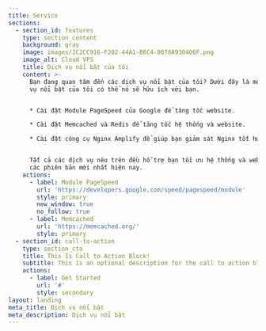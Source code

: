 ```yaml
---
title: Service
sections:
  - section_id: features
    type: section_content
    background: gray
    image: images/2C2CC916-F202-44A1-B8C4-0078A930406F.png
    image_alt: Cloud VPS
    title: Dịch vụ nổi bật của tôi
    content: >-
      Bạn đang quan tâm đến các dịch vụ nổi bật của tôi? Dưới đây là một số dịch
      vụ nổi bật của tôi có thể nó sẽ hữu ích với bạn.


      * Cài đặt Module PageSpeed của Google để tăng tốc website.

      * Cài đặt Memcached và Redis để tăng tốc hệ thống và website.

      * Cài đặt công cụ Nginx Amplify để giúp bạn giảm sát Nginx tốt hơn.


      Tất cả các dịch vụ nêu trên đều hỗ trợ bạn tối ưu hệ thống và website trên
      các phiên bản mới nhất hiện nay.
    actions:
      - label: Module PageSpeed
        url: 'https://developers.google.com/speed/pagespeed/module'
        style: primary
        new_window: true
        no_follow: true
      - label: Memcached
        url: 'https://memcached.org/'
        style: primary
  - section_id: call-to-action
    type: section_cta
    title: This Is Call to Action Block!
    subtitle: This is an optional description for the call to action block.
    actions:
      - label: Get Started
        url: '#'
        style: secondary
layout: landing
meta_title: Dịch vụ nổi bật
meta_description: Dịch vụ nổi bật
---
```

